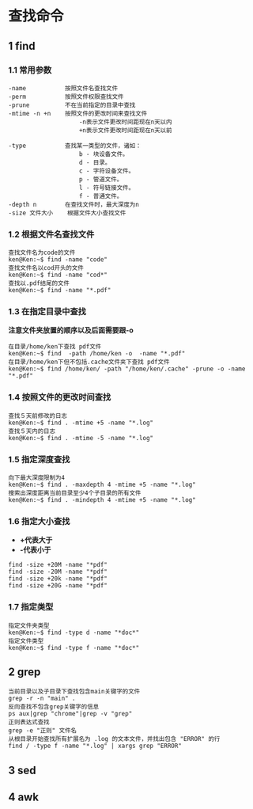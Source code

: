 # 查找命令

## 1 find

### 1.1 常用参数

```
-name 			按照文件名查找文件
-perm 			按照文件权限查找文件
-prune  		不在当前指定的目录中查找
-mtime -n +n 	按照文件的更改时间来查找文件
					-n表示文件更改时间距现在n天以内
					+n表示文件更改时间距现在n天以前
		
-type 			查找某一类型的文件，诸如：
					b - 块设备文件。
					d - 目录。
					c - 字符设备文件。
					p - 管道文件。
					l - 符号链接文件。
					f - 普通文件。
-depth n		在查找文件时，最大深度为n
-size 文件大小	  根据文件大小查找文件		 
```

### 1.2 根据文件名查找文件

```shell
查找文件名为code的文件
ken@Ken:~$ find -name "code"
查找文件名以cod开头的文件
ken@Ken:~$ find -name "cod*"
查找以.pdf结尾的文件
ken@Ken:~$ find -name "*.pdf"
```

### 1.3 在指定目录中查找

**注意文件夹放置的顺序以及后面需要跟-o**

```shell
在目录/home/ken下查找 pdf文件
ken@Ken:~$ find  -path /home/ken -o  -name "*.pdf"
在目录/home/ken下但不包括.cache文件夹下查找 pdf文件
ken@Ken:~$ find /home/ken/ -path "/home/ken/.cache" -prune -o -name "*.pdf"

```

### 1.4 按照文件的更改时间查找

```shell
查找５天前修改的日志
ken@Ken:~$ find . -mtime +5 -name "*.log"
查找５天内的日志
ken@Ken:~$ find . -mtime -5 -name "*.log"
```

### 1.5 指定深度查找

```shell
向下最大深度限制为4
ken@Ken:~$ find . -maxdepth 4 -mtime +5 -name "*.log"
搜索出深度距离当前目录至少4个子目录的所有文件
ken@Ken:~$ find . -mindepth 4 -mtime +5 -name "*.log"

```

### 1.6 指定大小查找

- **+代表大于**
- **-代表小于**

```shell
find -size +20M -name "*pdf"
find -size -20M -name "*pdf"
find -size +20k -name "*pdf"
find -size +20G -name "*pdf"
```

### 1.7 指定类型

```shell
指定文件夹类型
ken@Ken:~$ find -type d -name "*doc*"
指定文件类型
ken@Ken:~$ find -type f -name "*doc*"
```



## 2 grep

```shell
当前目录以及子目录下查找包含main关键字的文件
grep -r -n "main" .
反向查找不包含grep关键字的信息
ps aux|grep "chrome"|grep -v "grep"
正则表达式查找
grep -e "正则" 文件名
从根目录开始查找所有扩展名为 .log 的文本文件，并找出包含 "ERROR" 的行
find / -type f -name "*.log" | xargs grep "ERROR"
```

## 3 sed

## 4 awk